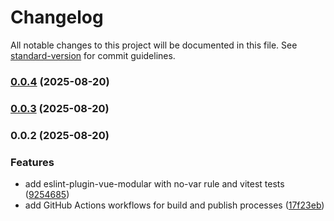# Changelog

All notable changes to this project will be documented in this file. See [standard-version](https://github.com/conventional-changelog/standard-version) for commit guidelines.

### [0.0.4](https://github.com/andrewmolyuk/eslint-plugin-vue-modular/compare/v0.0.3...v0.0.4) (2025-08-20)

### [0.0.3](https://github.com/andrewmolyuk/eslint-plugin-vue-modular/compare/v0.0.2...v0.0.3) (2025-08-20)

### 0.0.2 (2025-08-20)


### Features

* add eslint-plugin-vue-modular with no-var rule and vitest tests ([9254685](https://github.com/andrewmolyuk/eslint-plugin-vue-modular/commit/925468588af4ec729976d92a3ce1b00fd5e889cf))
* add GitHub Actions workflows for build and publish processes ([17f23eb](https://github.com/andrewmolyuk/eslint-plugin-vue-modular/commit/17f23eb99988fde5aaa8137d0a5eabe34a45f96e))
